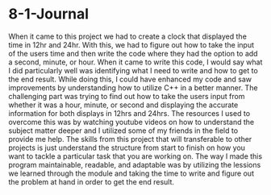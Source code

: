 # 8-1-Journal

When it came to this project we had to create a clock that displayed the time in 12hr and 24hr. With this, we had to figure out how to take the input of the users time and then write the code where they had the option to add a second, minute, or hour. When it came to write this code, I would say what I did particularly well was identifying what I need to write and how to get to the end result. While doing this, I could have enhanced my code and saw improvements by understanding how to utilize C++ in a better manner. The challenging part was trying to find out how to take the users input from whether it was a hour, minute, or second and displaying the accurate information for both displays in 12hrs and 24hrs. The resources I used to overcome this was by watching youtube videos on how to understand the subject matter deeper and I utilized some of my friends in the field to provide me help. The skills from this project that will transferable to other projects is just understand the structure from start to finish on how you want to tackle a particular task that you are working on. The way I made this program maintainable, readable, and adaptable was by utilizing the lessions we learned through the module and taking the time to write and figure out the problem at hand in order to get the end result.

